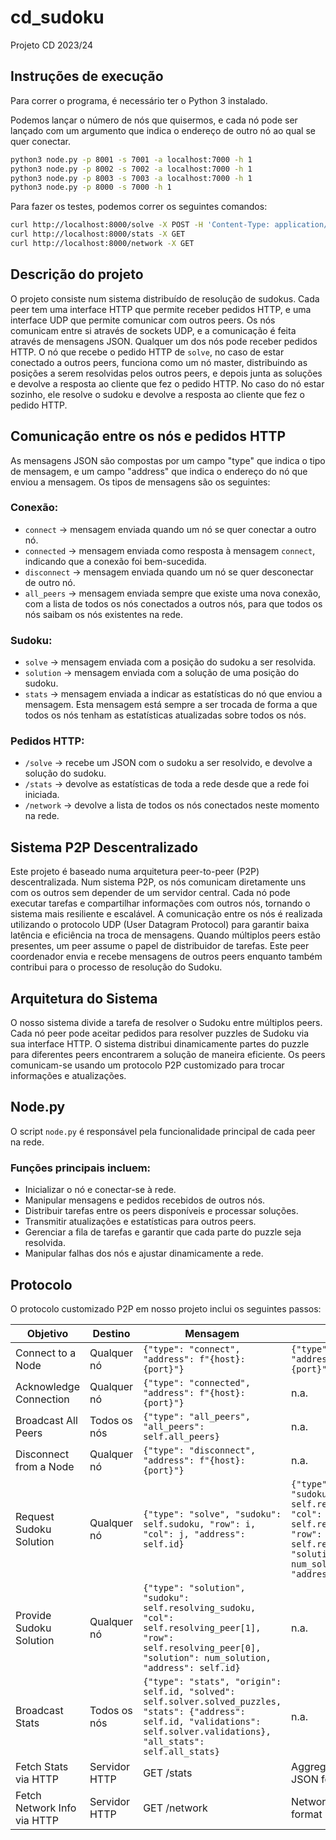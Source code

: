 # cd_sudoku
Projeto CD 2023/24

## Instruções de execução

Para correr o programa, é necessário ter o Python 3 instalado.

Podemos lançar o número de nós que quisermos, e cada nó pode ser lançado com um argumento que indica o endereço de outro nó ao qual se quer conectar.

```bash
python3 node.py -p 8001 -s 7001 -a localhost:7000 -h 1
python3 node.py -p 8002 -s 7002 -a localhost:7000 -h 1
python3 node.py -p 8003 -s 7003 -a localhost:7000 -h 1
python3 node.py -p 8000 -s 7000 -h 1
```

Para fazer os testes, podemos correr os seguintes comandos:

```bash
curl http://localhost:8000/solve -X POST -H 'Content-Type: application/json' -d '{"sudoku": [[0, 0, 0, 1, 0, 0, 0, 0, 0], [0, 0, 0, 3, 2, 0, 0, 0, 0], [0, 0, 0, 0, 0, 9, 0, 0, 0], [0, 0, 0, 0, 0, 0, 0, 7, 0], [0, 0, 0, 0, 0, 0, 0, 0, 0], [0, 0, 0, 9, 0, 0, 0, 0, 0], [0, 0, 0, 0, 0, 0, 9, 0, 0], [0, 0, 0, 0, 0, 0, 0, 0, 3], [0, 0, 0, 0, 0, 0, 0, 0, 0]]}'
curl http://localhost:8000/stats -X GET
curl http://localhost:8000/network -X GET
```

## Descrição do projeto

O projeto consiste num sistema distribuído de resolução de sudokus. Cada peer tem uma interface HTTP que permite receber pedidos HTTP, e uma interface UDP que permite comunicar com outros peers. Os nós comunicam entre si através de sockets UDP, e a comunicação é feita através de mensagens JSON. Qualquer um dos nós pode receber pedidos HTTP. O nó que recebe o pedido HTTP de `solve`, no caso de estar conectado a outros peers, funciona como um nó master, distribuindo as posições a serem resolvidas pelos outros peers, e depois junta as soluções e devolve a resposta ao cliente que fez o pedido HTTP. No caso do nó estar sozinho, ele resolve o sudoku e devolve a resposta ao cliente que fez o pedido HTTP.

## Comunicação entre os nós e pedidos HTTP

As mensagens JSON são compostas por um campo "type" que indica o tipo de mensagem, e um campo "address" que indica o endereço do nó que enviou a mensagem. Os tipos de mensagens são os seguintes:

### Conexão:
- `connect` -> mensagem enviada quando um nó se quer conectar a outro nó.
- `connected` -> mensagem enviada como resposta à mensagem `connect`, indicando que a conexão foi bem-sucedida.
- `disconnect` -> mensagem enviada quando um nó se quer desconectar de outro nó.
- `all_peers` -> mensagem enviada sempre que existe uma nova conexão, com a lista de todos os nós conectados a outros nós, para que todos os nós saibam os nós existentes na rede.

### Sudoku:
- `solve` -> mensagem enviada com a posição do sudoku a ser resolvida.
- `solution` -> mensagem enviada com a solução de uma posição do sudoku.
- `stats` -> mensagem enviada a indicar as estatísticas do nó que enviou a mensagem. Esta mensagem está sempre a ser trocada de forma a que todos os nós tenham as estatísticas atualizadas sobre todos os nós.

### Pedidos HTTP:
- `/solve` -> recebe um JSON com o sudoku a ser resolvido, e devolve a solução do sudoku.
- `/stats` -> devolve as estatísticas de toda a rede desde que a rede foi iniciada.
- `/network` -> devolve a lista de todos os nós conectados neste momento na rede.

## Sistema P2P Descentralizado
Este projeto é baseado numa arquitetura peer-to-peer (P2P) descentralizada. Num sistema P2P, os nós comunicam diretamente uns com os outros sem depender de um servidor central. Cada nó pode executar tarefas e compartilhar informações com outros nós, tornando o sistema mais resiliente e escalável. A comunicação entre os nós é realizada utilizando o protocolo UDP (User Datagram Protocol) para garantir baixa latência e eficiência na troca de mensagens. Quando múltiplos peers estão presentes, um peer assume o papel de distribuidor de tarefas. Este peer coordenador envia e recebe mensagens de outros peers enquanto também contribui para o processo de resolução do Sudoku.

## Arquitetura do Sistema
O nosso sistema divide a tarefa de resolver o Sudoku entre múltiplos peers. Cada nó peer pode aceitar pedidos para resolver puzzles de Sudoku via sua interface HTTP. O sistema distribui dinamicamente partes do puzzle para diferentes peers encontrarem a solução de maneira eficiente. Os peers comunicam-se usando um protocolo P2P customizado para trocar informações e atualizações.

## Node.py
O script `node.py` é responsável pela funcionalidade principal de cada peer na rede.

### Funções principais incluem:
- Inicializar o nó e conectar-se à rede.
- Manipular mensagens e pedidos recebidos de outros nós.
- Distribuir tarefas entre os peers disponíveis e processar soluções.
- Transmitir atualizações e estatísticas para outros peers.
- Gerenciar a fila de tarefas e garantir que cada parte do puzzle seja resolvida.
- Manipular falhas dos nós e ajustar dinamicamente a rede.

## Protocolo
O protocolo customizado P2P em nosso projeto inclui os seguintes passos:

| Objetivo                 | Destino       | Mensagem                                                                                                                                                   | Resposta                                                                                                                                                                   |
|--------------------------|---------------|------------------------------------------------------------------------------------------------------------------------------------------------------------|----------------------------------------------------------------------------------------------------------------------------------------------------------------------------|
| Connect to a Node        | Qualquer nó   | `{"type": "connect", "address": f"{host}:{port}"}`                                                                                                          | `{"type": "connected", "address": f"{host}:{port}"}`                                                                                                                       |
| Acknowledge Connection   | Qualquer nó   | `{"type": "connected", "address": f"{host}:{port}"}`                                                                                                        | n.a.                                                                                                                                                                        |
| Broadcast All Peers      | Todos os nós  | `{"type": "all_peers", "all_peers": self.all_peers}`                                                                                                        | n.a.                                                                                                                                                                        |
| Disconnect from a Node   | Qualquer nó   | `{"type": "disconnect", "address": f"{host}:{port}"}`                                                                                                       | n.a.                                                                                                                                                                        |
| Request Sudoku Solution  | Qualquer nó   | `{"type": "solve", "sudoku": self.sudoku, "row": i, "col": j, "address": self.id}`                                                                          | `{"type": "solution", "sudoku": self.resolving_sudoku, "col": self.resolving_peer[1], "row": self.resolving_peer[0], "solution": num_solution, "address": self.id}`         |
| Provide Sudoku Solution  | Qualquer nó   | `{"type": "solution", "sudoku": self.resolving_sudoku, "col": self.resolving_peer[1], "row": self.resolving_peer[0], "solution": num_solution, "address": self.id}` | n.a.                                                                                                                                                                        |
| Broadcast Stats          | Todos os nós  | `{"type": "stats", "origin": self.id, "solved": self.solver.solved_puzzles, "stats": {"address": self.id, "validations": self.solver.validations}, "all_stats": self.all_stats}` | n.a.                                                                                                                                                                        |
| Fetch Stats via HTTP     | Servidor HTTP | GET /stats                                                                                                                                                  | Aggregated Stats in JSON format                                                                                                                                             |
| Fetch Network Info via HTTP | Servidor HTTP | GET /network                                                                                                                                                | Network Info in JSON format                                                                                                                                                 |

